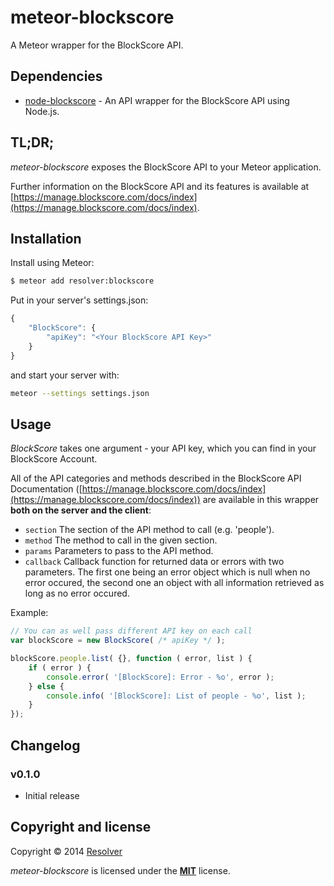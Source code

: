 # meteor-blockscore

A Meteor wrapper for the BlockScore API.


## Dependencies

 * [node-blockscore](https://github.com/BlockScore/blockscore-node) - An API wrapper for the BlockScore API using Node.js.


## TL;DR;

_meteor-blockscore_ exposes the BlockScore API to your Meteor application.

Further information on the BlockScore API and its features is available at [https://manage.blockscore.com/docs/index](https://manage.blockscore.com/docs/index).


## Installation

Install using Meteor:

```sh
$ meteor add resolver:blockscore
```

Put in your server's settings.json:

```javascript
{
	"BlockScore": {
		"apiKey": "<Your BlockScore API Key>"
	}
}
```

and start your server with:

```sh
meteor --settings settings.json
```


## Usage

_BlockScore_ takes one argument - your API key, which you can find in your BlockScore Account.

All of the API categories and methods described in the BlockScore API Documentation ([https://manage.blockscore.com/docs/index](https://manage.blockscore.com/docs/index)) are available in this wrapper **both on the server and the client**:

 * `section` The section of the API method to call (e.g. 'people').
 * `method` The method to call in the given section.
 * `params` Parameters to pass to the API method.
 * `callback` Callback function for returned data or errors with two parameters. The first one being an error object which is null when no error occured, the second one an object with all information retrieved as long as no error occured.

Example:

```javascript
// You can as well pass different API key on each call
var blockScore = new BlockScore( /* apiKey */ );

blockScore.people.list( {}, function ( error, list ) {
	if ( error ) {
		console.error( '[BlockScore]: Error - %o', error );
	} else {
		console.info( '[BlockScore]: List of people - %o', list );
	}
});
```

## Changelog

### v0.1.0
 * Initial release

## Copyright and license

Copyright © 2014 [Resolver](http://resolver.io)

_meteor-blockscore_ is licensed under the [**MIT**](https://github.com/resolverio/meteor-blockscore/blob/master/LICENSE) license.
